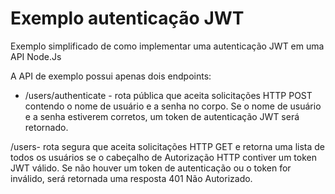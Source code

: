 # Exemplo autenticação JWT
Exemplo simplificado de como implementar uma autenticação JWT em uma API Node.Js

A API de exemplo possui apenas dois endpoints:

* /users/authenticate - rota pública que aceita solicitações HTTP POST contendo o nome de usuário e a senha no corpo. Se o nome de usuário e a senha estiverem corretos, um token de autenticação JWT será retornado.

/users- rota segura que aceita solicitações HTTP GET e retorna uma lista de todos os usuários se o cabeçalho de Autorização HTTP contiver um token JWT válido. Se não houver um token de autenticação ou o token for inválido, será retornada uma resposta 401 Não Autorizado.


